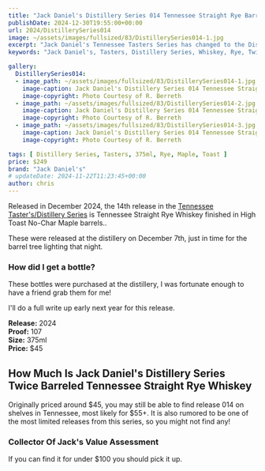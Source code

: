 ```yaml
---
title: "Jack Daniel's Distillery Series 014 Tennessee Straight Rye Barreled in High Toast Maple Barrel"
publishDate: 2024-12-30T19:55:00+00:00
url: 2024/DistillerySeries014
image: ~/assets/images/fullsized/83/DistillerySeries014-1.jpg
excerpt: "Jack Daniel's Tennessee Tasters Series has changed to the Distillery Series with release 010, this is the 013 release Twice Barreled Tennessee Straight Rye Whiskey"
keywords: "Jack Daniel's, Tasters, Distillery Series, Whiskey, Rye, Twice Barreled"

gallery:
  DistillerySeries014:
  - image_path: ~/assets/images/fullsized/83/DistillerySeries014-1.jpg
    image-caption: Jack Daniel's Distillery Series 014 Tennessee Straight Rye Barreled in High Toast Maple Barrel
    image-copyright: Photo Courtesy of R. Berreth
  - image_path: ~/assets/images/fullsized/83/DistillerySeries014-2.jpg
    image-caption: Jack Daniel's Distillery Series 014 Tennessee Straight Rye Barreled in High Toast Maple Barrel
    image-copyright: Photo Courtesy of R. Berreth
  - image_path: ~/assets/images/fullsized/83/DistillerySeries014-3.jpg
    image-caption: Jack Daniel's Distillery Series 014 Tennessee Straight Rye Barreled in High Toast Maple Barrel
    image-copyright: Photo Courtesy of R. Berreth

tags: [ Distillery Series, Tasters, 375ml, Rye, Maple, Toast ]
price: $249
brand: "Jack Daniel's"
# updateDate: 2024-11-22T11:23:45+00:00
author: chris
---
```

Released in December 2024, the 14th release in the [Tennessee Taster's/Distillery Series](/series/tasters-distillery) is Tennessee Straight Rye Whiskey finished in High Toast No-Char Maple barrels..

These were released at the distillery on December 7th, just in time for the barrel tree lighting that night.

### How did I get a bottle?
These bottles were purchased at the distillery, I was fortunate enough to have a friend grab them for me!

I'll do a full write up early next year for this release.

**Release:** 2024  
**Proof:** 107  
**Size:** 375ml  
**Price:** $45  

## How Much Is Jack Daniel's Distillery Series Twice Barreled Tennessee Straight Rye Whiskey
Originally priced around $45, you may still be able to find release 014 on shelves in Tennessee, most likely for $55+. It is also rumored to be one of the most limited releases from this series, so you might not find any!
 
### Collector Of Jack's Value Assessment
If you can find it for under $100 you should pick it up.
